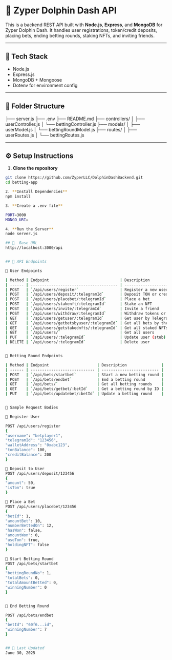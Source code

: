 # 🎰 Zyper Dolphin Dash API

This is a backend REST API built with **Node.js**, **Express**, and **MongoDB** for Zyper Dolphin Dash. It handles user registrations, token/credit deposits, placing bets, ending betting rounds, staking NFTs, and inviting friends.

---

## 🔧 Tech Stack

- Node.js
- Express.js
- MongoDB + Mongoose
- Dotenv for environment config

---

## 📁 Folder Structure
├── server.js
├── .env
├── README.md
├── controllers/
│ ├── userController.js
│ └── bettingController.js
├── models/
│ ├── userModel.js
│ └── bettingRoundModel.js
├── routes/
│ ├── userRoutes.js
│ └── bettingRoutes.js



---

## ⚙️ Setup Instructions

1. **Clone the repository**
  ```bash
  git clone https://github.com/ZyperLLC/DolphinDashBackend.git
  cd betting-app

2. **Install Dependencies**
  npm install

3. **Create a .env file**

PORT=3000
MONGO_URI=

4. **Run the Server**
node server.js

## 🔗  Base URL
http://localhost:3000/api


## 🧪 API Endpoints

👤 User Endpoints

| Method | Endpoint                               | Description                |
| ------ | -------------------------------------- | -------------------------- |
| POST   | `/api/users/register`                  | Register a new user        |
| POST   | `/api/users/deposit/:telegramId`       | Deposit TON or credits     |
| POST   | `/api/users/placebet/:telegramId`      | Place a bet                |
| POST   | `/api/users/stakenft/:telegramId`      | Stake an NFT               |
| POST   | `/api/users/invite/:telegramId`        | Invite a friend            |
| POST   | `/api/users/withdraw/:telegramId`      | Withdraw tokens or credits |
| GET    | `/api/users/getuser/:telegramId`       | Get user by Telegram ID    |
| GET    | `/api/users/getbetsbyuser/:telegramId` | Get all bets by the user   |
| GET    | `/api/users/getstakednfts/:telegramId` | Get all staked NFTs        |
| GET    | `/api/users/`                          | Get all users              |
| PUT    | `/api/users/:telegramId`               | Update user (stub)         |
| DELETE | `/api/users/:telegramId`               | Delete user                |


🧾 Betting Round Endpoints

| Method | Endpoint                     | Description               |
| ------ | ---------------------------- | ------------------------- |
| POST   | `/api/bets/startbet`         | Start a new betting round |
| POST   | `/api/bets/endbet`           | End a betting round       |
| GET    | `/api/bets/`                 | Get all betting rounds    |
| GET    | `/api/bets/getbet/:betId`    | Get a betting round by ID |
| PUT    | `/api/bets/updatebet/:betId` | Update a betting round    |


🧾 Sample Request Bodies

🔹 Register User

POST /api/users/register
{
  "username": "betplayer1",
  "telegramId": "123456",
  "walletAddress": "0xabc123",
  "tonBalance": 100,
  "creditBalance": 200
}

🔹 Deposit to User
POST /api/users/deposit/123456
{
  "amount": 50,
  "isTon": true
}

🔹 Place a Bet
POST /api/users/placebet/123456
{
  "betId": 1,
  "amountBet": 10,
  "numberBettedOn": 12,
  "hasWon": false,
  "amountWon": 0,
  "useTon": true,
  "holdingNFT": false
}

🔹 Start Betting Round
POST /api/bets/startbet
{
  "bettingRoundNo": 1,
  "totalBets": 0,
  "totalAmountBetted": 0,
  "winningNumber": 0
}


🔹 End Betting Round

POST /api/bets/endbet
{
  "betId": "60f6...id",
  "winningNumber": 7
}


## 📅 Last Updated
June 30, 2025